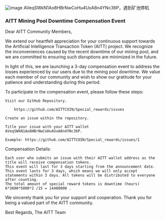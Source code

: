 ![image](https://github.com/AITTCOIN/Special_rewards/assets/161400084/98bf2824-10dc-4515-b5b2-0ede8cb6187a)
AVeqSWkN1Ao8HBrNwCoHu4UxA8n4YNc36P，遇到矿池停机

### AITT Mining Pool Downtime Compensation Event

Dear AITT Community Members,

We extend our heartfelt appreciation for your continuous support towards the Artificial Intelligence Transaction Token (AITT) project. We recognize the inconveniences caused by the recent downtime of our mining pool, and we are committed to ensuring such disruptions are minimized in the future.

In light of this, we are launching a 3-day compensation event to address the losses experienced by our users due to the mining pool downtime. We value each member of our community and wish to show our gratitude for your patience and understanding during this period.

To participate in the compensation event, please follow these steps:

    Visit our GitHub Repository.
    
        https://github.com/AITTCOIN/Special_rewards/issues
     
    Create an issue within the repository.
    
    Title your issue with your AITT wallet AVeqSWkN1Ao8HBrNwCoHu4UxA8n4YNc36P.

    Example: https://github.com/AITTCOIN/Special_rewards/issues/1

Compensation Details:

    Each user who submits an issue with their AITT wallet address as the title will receive compensation tokens.
    This event will last for 3 days starting from the announcement date.
    This event lasts for 3 days, which means we will only accept statements within 3 days. All tokens will be distributed to everyone after counting. 
    The total amount of special reward tokens is downtime (hours) 6*3600*5000*2 /15 = 14400000 .
       

We sincerely thank you for your support and cooperation.
Thank you for being a valued part of the AITT community.

Best Regards,
The AITT Team
